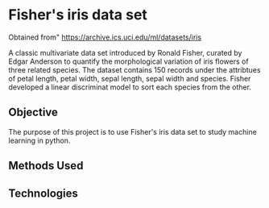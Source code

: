 # Fisher's iris data set

Obtained from" https://archive.ics.uci.edu/ml/datasets/iris

A classic multivariate data set introduced by Ronald Fisher, curated by Edgar Anderson to quantify the morphological variation of iris flowers of three related species.
The dataset contains 150 records under the attribtues of petal length, petal width, sepal length, sepal width and species.
Fisher developed a linear discriminat model to sort each species from the other.

## Objective

The purpose of this project is to use Fisher's iris data set to study machine learning in python.


## Methods Used

## Technologies
